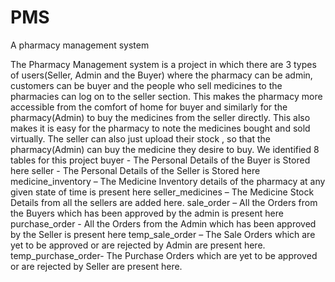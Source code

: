 # PMS
A pharmacy management system

The Pharmacy Management system is a project in which there are 3 types of users(Seller, Admin and the Buyer) where the pharmacy can be admin, customers can be buyer and the people who sell medicines to the pharmacies can log on to the seller section.
This makes the pharmacy more accessible from the comfort of home for buyer and similarly for the pharmacy(Admin) to buy the medicines from the seller directly. This also makes it is easy for the pharmacy to note the medicines bought and sold virtually. The seller can also just upload their stock , so that the pharmacy(Admin) can buy the medicine they desire to buy.
We identified 8 tables for this project
buyer - The Personal Details of the Buyer is Stored here
seller - The Personal Details of the Seller is Stored here
medicine_inventory – The Medicine Inventory details of the pharmacy at any given state of time is present here
seller_medicines – The Medicine Stock Details from all the sellers are added here.
sale_order – All the Orders from the Buyers which has been approved by the admin is present here
purchase_order - All the Orders from the Admin which has been approved by the Seller is present here
temp_sale_order – The Sale Orders which are yet to be approved or are rejected by Admin are present here.
temp_purchase_order- The Purchase Orders which are yet to be approved or are rejected by Seller are present here.
